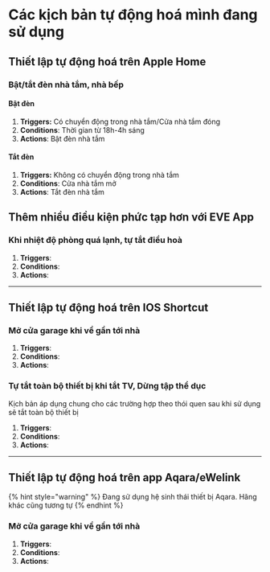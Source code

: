 # Các kịch bản tự động hoá mình đang sử dụng

## Thiết lập tự động hoá trên Apple Home

### Bật/tắt đèn nhà tắm, nhà bếp

#### Bật đèn

1. **Triggers:** Có chuyển động trong nhà tắm/Cửa nhà tắm đóng
2. **Conditions**: Thời gian từ 18h-4h sáng
3. **Actions**: Bật đèn nhà tắm

#### Tắt đèn

1. **Triggers:** Không có chuyển động trong nhà tắm
2. **Conditions**: Cửa nhà tắm mở
3. **Actions**: Tắt đèn nhà tắm

## Thêm nhiều điều kiện phức tạp hơn với EVE App

### Khi nhiệt độ phòng quá lạnh, tự tắt điều hoà

1. **Triggers**:
2. **Conditions**:&#x20;
3. **Actions**:

***

## Thiết lập tự động hoá trên IOS Shortcut

### Mở cửa garage khi về gần tới nhà

1. **Triggers**:
2. **Conditions**:&#x20;
3. **Actions**:

### Tự tắt toàn bộ thiết bị khi tắt TV, Dừng tập thể dục

Kịch bản áp dụng chung cho các trường hợp theo thói quen sau khi sử dụng sẽ tắt toàn bộ thiết bị

1. **Triggers**:
2. **Conditions**:&#x20;
3. **Actions**:

***

## Thiết lập tự động hoá trên app Aqara/eWelink

{% hint style="warning" %}
Đang sử dụng hệ sinh thái thiết bị Aqara. Hãng khác cũng tương tự
{% endhint %}

### Mở cửa garage khi về gần tới nhà

1. **Triggers**:
2. **Conditions**:&#x20;
3. **Actions**:
